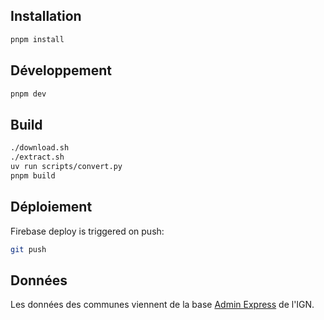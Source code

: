 ## Installation

```bash
pnpm install
```

## Développement

```bash
pnpm dev
```

## Build

```bash
./download.sh
./extract.sh
uv run scripts/convert.py
pnpm build
```

## Déploiement

Firebase deploy is triggered on push:
```bash
git push
```

## Données

Les données des communes viennent de la base [Admin Express](https://geoservices.ign.fr/adminexpress) de l'IGN.